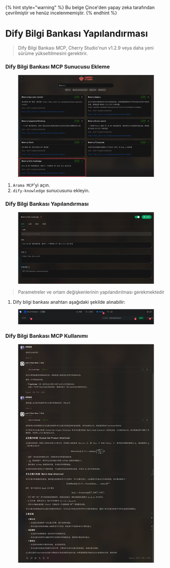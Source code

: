
{% hint style="warning" %}
Bu belge Çince'den yapay zeka tarafından çevrilmiştir ve henüz incelenmemiştir.
{% endhint %}

# Dify Bilgi Bankası Yapılandırması

> Dify Bilgi Bankası MCP, Cherry Studio'nun v1.2.9 veya daha yeni sürüme yükseltilmesini gerektirir.

### Dify Bilgi Bankası MCP Sunucusu Ekleme

<figure><img src="../../.gitbook/assets/CleanShot 2025-04-27 at 10.36.29@2x.jpg" alt=""><figcaption></figcaption></figure>

1. `Arama MCP`'yi açın.
2. `dify-knowledge` sunucusunu ekleyin.

### Dify Bilgi Bankası Yapılandırması

<figure><img src="../../.gitbook/assets/CleanShot 2025-04-27 at 10.36.05@2x.jpg" alt=""><figcaption></figcaption></figure>

> Parametreler ve ortam değişkenlerinin yapılandırılması gerekmektedir

1. Dify bilgi bankası anahtarı aşağıdaki şekilde alınabilir:

<figure><img src="../../.gitbook/assets/CleanShot 2025-04-27 at 10.46.16@2x.jpg" alt=""><figcaption></figcaption></figure>

### Dify Bilgi Bankası MCP Kullanımı

<figure><img src="../../.gitbook/assets/CleanShot 2025-04-27 at 10.26.24@2x.jpg" alt=""><figcaption></figcaption></figure>